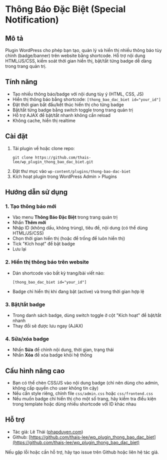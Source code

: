 # Thông Báo Đặc Biệt (Special Notification)

## Mô tả
Plugin WordPress cho phép bạn tạo, quản lý và hiển thị nhiều thông báo tùy chỉnh (badge/banner) trên website bằng shortcode. Hỗ trợ nội dung HTML/JS/CSS, kiểm soát thời gian hiển thị, bật/tắt từng badge dễ dàng trong trang quản trị.

## Tính năng
- Tạo nhiều thông báo/badge với nội dung tùy ý (HTML, CSS, JS)
- Hiển thị thông báo bằng shortcode: `[thong_bao_dac_biet id="your_id"]`
- Đặt thời gian bắt đầu/kết thúc hiển thị cho từng badge
- Bật/tắt từng badge bằng switch toggle trong trang quản trị
- Hỗ trợ AJAX để bật/tắt nhanh không cần reload
- Không cache, hiển thị realtime

## Cài đặt
1. Tải plugin về hoặc clone repo:
   ```
   git clone https://github.com/thais-lee/wp_plugin_thong_bao_dac_biet.git
   ```
2. Đặt thư mục vào `wp-content/plugins/thong-bao-dac-biet`
3. Kích hoạt plugin trong WordPress Admin > Plugins

## Hướng dẫn sử dụng
### 1. Tạo thông báo mới
- Vào menu **Thông Báo Đặc Biệt** trong trang quản trị
- Nhấn **Thêm mới**
- Nhập ID (không dấu, không trùng), tiêu đề, nội dung (có thể dùng HTML/JS/CSS)
- Chọn thời gian hiển thị (hoặc để trống để luôn hiển thị)
- Tick "Kích hoạt" để bật badge
- Lưu lại

### 2. Hiển thị thông báo trên website
- Dán shortcode vào bất kỳ trang/bài viết nào:
  ```
  [thong_bao_dac_biet id="your_id"]
  ```
- Badge chỉ hiển thị khi đang bật (active) và trong thời gian hợp lệ

### 3. Bật/tắt badge
- Trong danh sách badge, dùng switch toggle ở cột "Kích hoạt" để bật/tắt nhanh
- Thay đổi sẽ được lưu ngay (AJAX)

### 4. Sửa/xóa badge
- Nhấn **Sửa** để chỉnh nội dung, thời gian, trạng thái
- Nhấn **Xóa** để xóa badge khỏi hệ thống

## Cấu hình nâng cao
- Bạn có thể chèn CSS/JS vào nội dung badge (chỉ nên dùng cho admin, không cấp quyền cho user không tin cậy)
- Nếu cần style riêng, chỉnh file `css/admin.css` hoặc `css/frontend.css`
- Nếu muốn badge chỉ hiển thị cho một số trang, hãy kiểm tra điều kiện trong template hoặc dùng nhiều shortcode với ID khác nhau

## Hỗ trợ
- Tác giả: Lê Thái ([phapduyen.com](https://phapduyen.com/))
- Github: [https://github.com/thais-lee/wp_plugin_thong_bao_dac_biet](https://github.com/thais-lee/wp_plugin_thong_bao_dac_biet)

Nếu gặp lỗi hoặc cần hỗ trợ, hãy tạo issue trên Github hoặc liên hệ tác giả. 